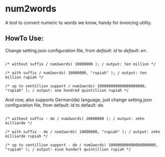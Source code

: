 # num2words
A tool to convert numeric to words we know, handy for invoicing utility.

## HowTo Use:

Change setting.json configuration file, from *default: id* to *default: en*.

```

/* without suffix / num2words( 10000000 ); / output: ten million */

/* with suffix / num2words( 10000000, "rupiah" ); / output: ten million rupiah */

/* up to centillion support / num2words( 100000000000000000000, "rupiah" ); / output: one hundred quintillion rupiah */

```

And now, also supports German(de) language, just change setting.json configuration file, from default: id to default: de.

```

/* without suffix - de / num2words( 10000000 ); / output: zehn milliarde */

/* with suffix - de / num2words( 10000000, "rupiah" ); / output: zehn milliarde rupiah */

/* up to centillion support - de / num2words( 100000000000000000000, "rupiah" ); / output: eine hundert quintillion rupiah */

```